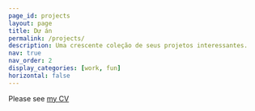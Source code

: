```yaml
---
page_id: projects
layout: page
title: Dự án
permalink: /projects/
description: Uma crescente coleção de seus projetos interessantes.
nav: true
nav_order: 2
display_categories: [work, fun]
horizontal: false
---
```


Please see [my CV]()
